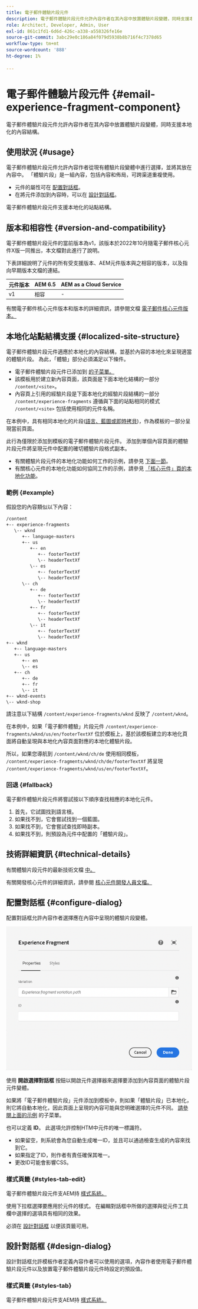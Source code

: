 ```yaml
---
title: 電子郵件體驗片段元件
description: 電子郵件體驗片段元件允許內容作者在其內容中放置體驗片段變體，同時支援本地化的內容結構。
role: Architect, Developer, Admin, User
exl-id: 861c1fd1-6d6d-426c-a338-a558326fe16e
source-git-commit: 3abc29e0c186a84f079d5938b8b716f4c7378d65
workflow-type: tm+mt
source-wordcount: '888'
ht-degree: 1%

---
```



# 電子郵件體驗片段元件 {#email-experience-fragment-component}

電子郵件體驗片段元件允許內容作者在其內容中放置體驗片段變體，同時支援本地化的內容結構。

## 使用狀況 {#usage}

電子郵件體驗片段元件允許內容作者從現有體驗片段變體中進行選擇，並將其放在內容中。 「體驗片段」是一組內容，包括內容和佈局，可跨渠道重複使用。

* 元件的屬性可在 [配置對話框](#configure-dialog)。
* 在將元件添加到內容時，可以在 [設計對話框](#design-dialog)。

電子郵件體驗片段元件支援本地化的站點結構。

## 版本和相容性 {#version-and-compatibility}

電子郵件體驗片段元件的當前版本為v1，該版本於2022年10月隨電子郵件核心元件X版一同推出，本文檔對此進行了說明。

下表詳細說明了元件的所有受支援版本、AEM元件版本與之相容的版本，以及指向早期版本文檔的連結。

| 元件版本 | AEM 6.5 | AEM as a Cloud Service  |
|---|---|---|
| v1 | 相容 | - |

有關電子郵件核心元件版本和版本的詳細資訊，請參閱文檔 [電子郵件核心元件版本。](/help/email/versions.md)

## 本地化站點結構支援 {#localized-site-structure}

電子郵件體驗片段元件適應於本地化的內容結構，並基於內容的本地化來呈現適當的體驗片段。 為此，「體驗」部分必須滿足以下條件。

* 電子郵件體驗片段元件已添加到 [的子菜單。](https://experienceleague.adobe.com/docs/experience-manager-cloud-service/content/sites/authoring/features/templates.html)
* 該模板用於建立新內容頁面，該頁面是下面本地化結構的一部分 `/content/<site>`。
* 內容頁上引用的經驗片段是下面本地化的經驗片段結構的一部分 `/content/experience-fragments` 遵循與下面的站點相同的模式 `/content/<site>` 包括使用相同的元件名稱。

在本例中，具有相同本地化的片段([語言、藍圖或即時拷貝](https://experienceleague.adobe.com/docs/experience-manager-cloud-service/content/sites/administering/reusing-content/msm-and-translation.html))，作為模板的一部分呈現當前頁面。

此行為僅限於添加到模板的電子郵件體驗片段元件。 添加到單個內容頁面的體驗片段元件將呈現元件中配置的確切體驗片段格式副本。

* 有關體驗片段元件的本地化功能如何工作的示例，請參見 [下面一節](#example)。
* 有關核心元件的本地化功能如何協同工作的示例，請參見 [「核心元件」頁的本地化功能](/help/get-started/localization.md)。

### 範例 {#example}

假設您的內容類似以下內容：

```
/content
+-- experience-fragments
   \-- wknd
      +-- language-masters
      +-- us
         +-- en
            +-- footerTextXf
            \-- headerTextXf
         \-- es
            +-- footerTextXf
            \-- headerTextXf
      \-- ch
         +-- de
            +-- footerTextXf
            \-- headerTextXf
         +-- fr
            +-- footerTextXf
            \-- headerTextXf
         \-- it
            +-- footerTextXf
            \-- headerTextXf
+-- wknd
   +-- language-masters
   +-- us
      +-- en
      \-- es
   +-- ch
      +-- de
      +-- fr
      \-- it
+-- wknd-events
\-- wknd-shop
```

請注意以下結構 `/content/experience-fragments/wknd` 反映了 `/content/wknd`。

在本例中，如果「電子郵件體驗」片段元件 `/content/experience-fragments/wknd/us/en/footerTextXf` 位於模板上，基於該模板建立的本地化頁面將自動呈現與本地化內容頁面對應的本地化體驗片段。

所以，如果您導航到 `/content/wknd/ch/de` 使用相同模板， `/content/experience-fragments/wknd/ch/de/footerTextXf` 將呈現 `/content/experience-fragments/wknd/us/en/footerTextXf`。

### 回退 {#fallback}

電子郵件體驗片段元件將嘗試按以下順序查找相應的本地化元件。

1. 首先，它試圖找到語言根。
1. 如果找不到，它會嘗試找到一個藍圖。
1. 如果找不到，它會嘗試查找即時副本。
1. 如果找不到，則預設為元件中配置的「體驗片段」。

## 技術詳細資訊 {#technical-details}

有關體驗片段元件的最新技術文檔 [中。](https://adobe.com/go/aem_cmp_email_tech_xf_v1)

有關開發核心元件的詳細資訊，請參閱 [核心元件開發人員文檔。](/help/developing/overview.md)

## 配置對話框 {#configure-dialog}

配置對話框允許內容作者選擇應在內容中呈現的體驗片段變體。

![電子郵件體驗片段元件的編輯對話框](/help/email/assets/email-experience-fragment-edit.png)

使用 **開啟選擇對話框** 按鈕以開啟元件選擇器來選擇要添加到內容頁面的體驗片段元件變體。

如果將「電子郵件體驗片段」元件添加到模板中，則如果「體驗片段」已本地化，則它將自動本地化，因此頁面上呈現的內容可能與您明確選擇的元件不同。 [請參閱上面的示例](#example) 的子菜單。

也可以定義 **ID**。 此選項允許控制HTM中元件的唯一標識符。

* 如果留空，則系統會為您自動生成唯一ID，並且可以通過檢查生成的內容來找到它。
* 如果指定了ID，則作者有責任確保其唯一。
* 更改ID可能會影響CSS。

### 樣式頁籤 {#styles-tab-edit}

電子郵件體驗片段元件支AEM持 [樣式系統。](/help/get-started/authoring.md#component-styling)

使用下拉框選擇要應用於元件的樣式。 在編輯對話框中所做的選擇與從元件工具欄中選擇的選項具有相同的效果。

必須在 [設計對話框](#design-dialog) 以便該頁籤可用。

## 設計對話框 {#design-dialog}

設計對話框允許模板作者定義內容作者可以使用的選項，內容作者使用電子郵件體驗片段元件以及放置電子郵件體驗片段元件時設定的預設值。

### 樣式頁籤 {#styles-tab}

電子郵件體驗片段元件支AEM持 [樣式系統。](/help/get-started/authoring.md#component-styling)
